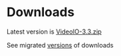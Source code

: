 # Downloads #

Latest version is [VideoIO-3.3.zip](/VideoIO-3.3.zip)

See migrated [versions](/README.png) of downloads
